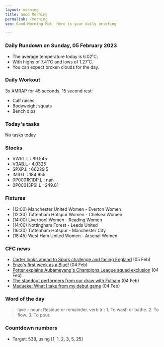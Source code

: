 ```yaml
---
layout: morning
title: Good Morning
permalink: /morning
seo: Good Morning Mat, Here is your daily briefing

---
```


<!-- weather_marker starts -->
### Daily Rundown on Sunday, 05 February 2023

- The average temperature today is 6.02˚C;
- With highs of 7.41˚C and lows of 1.27˚C.
- You can expect broken clouds for the day.

<!-- weather_marker ends -->

### Daily Workout
<!-- workout_marker starts -->
3x AMRAP for 45 seconds, 15 second rest:

- Calf raises
- Bodyweight squats
- Bench dips

<!-- workout_marker ends -->

### Today's tasks
<!-- task_marker starts -->
No tasks today
<!-- task_marker ends -->

### Stocks

<!-- stocks_marker starts -->

- VWRL.L : 89.545
- V3AB.L : 4.0325
- SPXP.L : 66229.5
- IMID.L : 184.955
- 0P0001K1DP.L : nan
- 0P00013P6I.L : 249.81

<!-- stocks_marker ends -->

### Fixtures

<!-- sports_marker starts -->

<ul>
<li>(12:00) Manchester United Women - Everton Women</li>
<li>(12:30) Tottenham Hotspur Women - Chelsea Women</li>
<li>(14:00) Liverpool Women - Reading Women</li>
<li>(14:00) Nottingham Forest - Leeds United</li>
<li>(16:30) Tottenham Hotspur - Manchester City</li>
<li>(18:45) West Ham United Women - Arsenal Women</li>
</ul>

<!-- sports_marker ends -->

### CFC news

<!-- cfc_marker starts -->
- [Carter looks ahead to Spurs challenge and facing England](https://chelseafc.com/en/news/article/carter-looks-ahead-to-spurs-challenge-and-facing-england) (05 Feb)
- [Enzo's first week as a Blue!](https://chelseafc.com/en/videohttps://chelseafc.com/enzos-first-week-as-a-blue) (04 Feb)
- [Potter explains Aubameyang's Champions League squad exclusion](https://chelseafc.com/en/news/article/potter-explains-decision-to-leave-aubameyang-out-of-his-champions-league) (04 Feb)
- [The standout performers from our draw with Fulham](https://chelseafc.com/en/news/article/the-standout-performers-from-our-draw-with-fulham) (04 Feb)
- [Madueke: What I take from my debut game](https://chelseafc.com/en/news/article/madueke-what-i-take-from-my-debut-game) (04 Feb)

<!-- cfc_marker ends -->

### Word of the day
<!-- word_marker starts -->

 > lave - noun: Residue or remainder. verb tr.: 1. To wash or bathe. 2. To flow. 3. To pour.

<!-- word_marker ends -->

### Countdown numbers
<!-- game_marker starts -->

- Target: 538, using [1, 1, 2, 3, 5, 25]

<!-- game_marker ends -->
